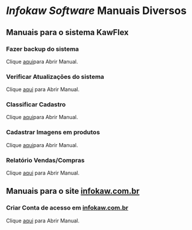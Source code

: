 
# *Infokaw* *Software* Manuais Diversos
 ## Manuais para o sistema KawFlex
  ### Fazer backup do sistema
 Clique  [aqui](https://github.com/ajinfokaw/infokaw_manuais/blob/main/pdf/BACKUP_COPIA_DE_SEGURANCA_KAWFLEX.pdf)para Abrir Manual.
 ### Verificar Atualizações do sistema
 Clique [aqui](https://github.com/ajinfokaw/infokaw_manuais/blob/main/pdf/CHECAR-POR_ATUALIZACAO_SISTEMA_KAWFLEX.pdf) para Abrir Manual.
 ### Classificar Cadastro
 Clique [aqui](https://github.com/ajinfokaw/infokaw_manuais/blob/main/pdf/INSTRUCAO.pdf)para Abrir Manual.
 ### Cadastrar Imagens em produtos
 Clique [aqui](https://github.com/ajinfokaw/infokaw_manuais/blob/main/pdf/CADASTRO_PODUtOS_INSERIR_IMAGEM.pdf)para Abrir Manual.
 ### Relatório Vendas/Compras
 Clique [aqui](https://github.com/ajinfokaw/infokaw_manuais/blob/main/pdf/RELATORIO_VENDAS_COMPRAS_KAWFLEX.pdf) para Abrir Manual.
 
 ## Manuais para o site [infokaw.com.br](infokaw.com.br)
 
 ### Criar Conta de acesso em [infokaw.com.br](infokaw.com.br)
 Clique [aqui](https://github.com/ajinfokaw/infokaw_manuais/blob/main/pdf/CADASTRAR_ACESSO_INFOKAW_COM_BR.pdf) para Abrir Manual.
 
